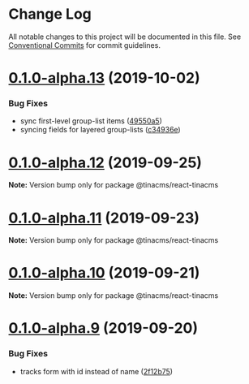 # Change Log

All notable changes to this project will be documented in this file.
See [Conventional Commits](https://conventionalcommits.org) for commit guidelines.

# [0.1.0-alpha.13](https://github.com/tinacms/tinacms/compare/@tinacms/react-tinacms@0.1.0-alpha.12...@tinacms/react-tinacms@0.1.0-alpha.13) (2019-10-02)


### Bug Fixes

* sync first-level group-list items ([49550a5](https://github.com/tinacms/tinacms/commit/49550a5))
* syncing fields for layered group-lists ([c34936e](https://github.com/tinacms/tinacms/commit/c34936e))





# [0.1.0-alpha.12](https://github.com/tinacms/tinacms/compare/@tinacms/react-tinacms@0.1.0-alpha.11...@tinacms/react-tinacms@0.1.0-alpha.12) (2019-09-25)

**Note:** Version bump only for package @tinacms/react-tinacms





# [0.1.0-alpha.11](https://github.com/tinacms/tinacms/compare/@tinacms/react-tinacms@0.1.0-alpha.10...@tinacms/react-tinacms@0.1.0-alpha.11) (2019-09-23)

**Note:** Version bump only for package @tinacms/react-tinacms





# [0.1.0-alpha.10](https://github.com/tinacms/tinacms/compare/@tinacms/react-tinacms@0.1.0-alpha.9...@tinacms/react-tinacms@0.1.0-alpha.10) (2019-09-21)

**Note:** Version bump only for package @tinacms/react-tinacms





# [0.1.0-alpha.9](https://github.com/tinacms/tinacms/compare/@tinacms/react-tinacms@0.1.0-alpha.8...@tinacms/react-tinacms@0.1.0-alpha.9) (2019-09-20)


### Bug Fixes

* tracks form with id instead of name ([2f12b75](https://github.com/tinacms/tinacms/commit/2f12b75))
